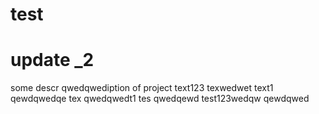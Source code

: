 # test
# update _2
some descr
qwedqwediption of project
text123
texwedwet
text1
qewdqwedqe
tex
qwedqwedt1
tes
qwedqewd
test123wedqw
qewdqwed
